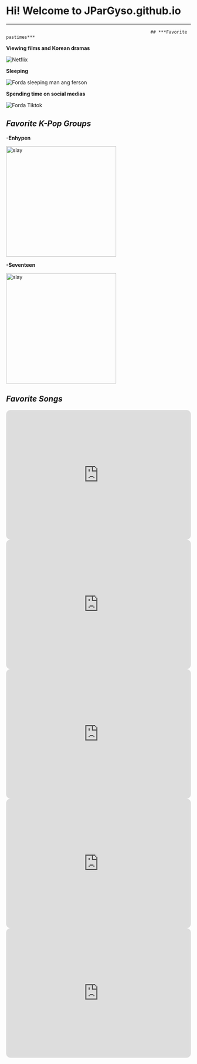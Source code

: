 # Hi! Welcome to JParGyso.github.io
---
                                                           ## ***Favorite pastimes***

**Viewing films and Korean dramas**

![Netflix](https://cdn.pocket-lint.com/r/s/320x/assets/images/140219-tv-news-feature-netflix-tips-and-tricks-how-to-master-your-binge-watching-experience-image1-rjogeykeqs.jpg?v1)

**Sleeping**

![Forda sleeping man ang ferson](https://encrypted-tbn0.gstatic.com/images?q=tbn:ANd9GcT_dhLlA7u3ySRlWRUgaYA4XMiiTgbOENqjlg&usqp=CAU)

**Spending time on social medias**

![Forda Tiktok](https://encrypted-tbn0.gstatic.com/images?q=tbn:ANd9GcRGCHhkp6Ou1EdbP7WVKiaZGxHYasrMQt42AHt5IADsC5JM2ErM2G3ya1hzlIVmjMFUuVw&usqp=CAU
)

## ***Favorite K-Pop Groups***

**-Enhypen**


<img src="https://i.scdn.co/image/ab6761610000e5ebc5443c5abc130f03b6014845" alt="slay" width="300">

**-Seventeen**

<img src="https://lastfm.freetls.fastly.net/i/u/770x0/b1a4de610e21279c07f713e0512f95b4.jpg" alt="slay" width="300">



## ***Favorite Songs***

<iframe style="border-radius:12px" src="https://open.spotify.com/embed/track/6klpXs2uAjagnZMFkt4qkl?utm_source=generator" width="100%" height="352" frameBorder="0" allowfullscreen="" allow="autoplay; clipboard-write; encrypted-media; fullscreen; picture-in-picture" loading="lazy"></iframe>

<iframe style="border-radius:12px" src="https://open.spotify.com/embed/track/2slqvGLwzZZYsT4K4Y1GBC?utm_source=generator" width="100%" height="352" frameBorder="0" allowfullscreen="" allow="autoplay; clipboard-write; encrypted-media; fullscreen; picture-in-picture" loading="lazy"></iframe>

<iframe style="border-radius:12px" src="https://open.spotify.com/embed/track/7vVgN04eLKRBb7MW7pfOT0?utm_source=generator" width="100%" height="352" frameBorder="0" allowfullscreen="" allow="autoplay; clipboard-write; encrypted-media; fullscreen; picture-in-picture" loading="lazy"></iframe>

<iframe style="border-radius:12px" src="https://open.spotify.com/embed/track/5elW2CKSoqjYoJ32AGDxf1?utm_source=generator" width="100%" height="352" frameBorder="0" allowfullscreen="" allow="autoplay; clipboard-write; encrypted-media; fullscreen; picture-in-picture" loading="lazy"></iframe>

<iframe style="border-radius:12px" src="https://open.spotify.com/embed/track/1Rrj7KyS2R6SP9CQMDJW1w?utm_source=generator" width="100%" height="352" frameBorder="0" allowfullscreen="" allow="autoplay; clipboard-write; encrypted-media; fullscreen; picture-in-picture" loading="lazy"></iframe>

